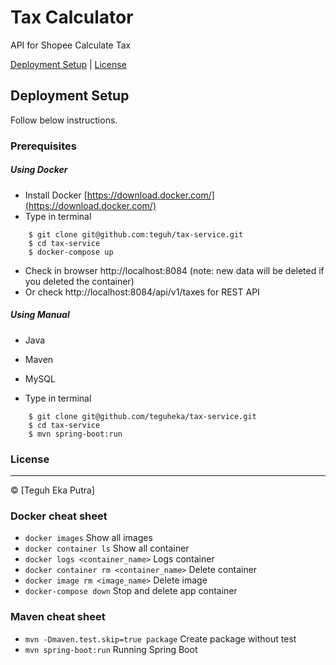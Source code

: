 # Tax Calculator
API for Shopee Calculate Tax

[Deployment Setup](#deployment-setup) |
[License](#license)

## Deployment Setup
Follow below instructions.

### Prerequisites
##### Using Docker
- Install Docker [https://download.docker.com/](https://download.docker.com/)
- Type in terminal
```
    $ git clone git@github.com:teguh/tax-service.git
    $ cd tax-service
    $ docker-compose up
```
- Check in browser http://localhost:8084 (note: new data will be deleted if you deleted the container)
- Or check http://localhost:8084/api/v1/taxes for REST API

##### Using Manual
- Java
- Maven
- MySQL

- Type in terminal
```
    $ git clone git@github.com/teguheka/tax-service.git
    $ cd tax-service
    $ mvn spring-boot:run
```

### License
----

© [Teguh Eka Putra] 


### Docker cheat sheet
- `docker images` Show all images
- `docker container ls` Show all container
- `docker logs <container_name>` Logs container
- `docker container rm <container_name>` Delete container
- `docker image rm <image_name>` Delete image
- `docker-compose down` Stop and delete app container

### Maven cheat sheet
- `mvn -Dmaven.test.skip=true package` Create package without test
- `mvn spring-boot:run` Running Spring Boot


